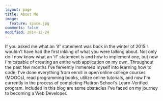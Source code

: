 ```yaml
---
layout: page
title: About Me
image:
  feature: space.jpg
comments: false
modified: 2014-12-24
---
```


If you asked me what an 'if' statement was back in the winter of 2015 I wouldn't have had the first inkling of what you were talking about. Not only do I now know what an 'if' statement is and how to implement one, but now I'm capable of creating an entire web application on my own. Throughout the past few months I've fervently immersed myself into learning how to code; I've done everything from enroll in open online college courses (MOOCs), read programming books, utilize online tutorials, and now I'm currently in the process of completing Flatiron School's Learn-Verified program. Included in this blog are some obstacles I've faced on my journey to becoming a Web Developer.
